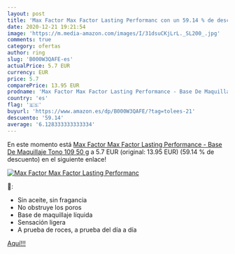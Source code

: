 ```yaml
---
layout: post
title: 'Max Factor Max Factor Lasting Performanc con un 59.14 % de descuento'
date: 2020-12-21 19:21:54
image: 'https://m.media-amazon.com/images/I/31dsuCKjLrL._SL200_.jpg'
comments: true
category: ofertas
author: ring
slug: 'B000W3QAFE-es'
actualPrice: 5.7 EUR
currency: EUR
price: 5.7
comparePrice: 13.95 EUR
prodname: 'Max Factor Max Factor Lasting Performance - Base De Maquillaje  Tono 109  50 g'
country: 'es'
flag: '🇪🇸'
buyurl: 'https://www.amazon.es/dp/B000W3QAFE/?tag=tolees-21'
descuento: '59.14'
average: '6.128333333333334'
---
```


En este momento está [Max Factor Max Factor Lasting Performance - Base De Maquillaje  Tono 109  50 g](https://www.amazon.es/dp/B000W3QAFE/?tag=tolees-21) a 5.7 EUR (original: 13.95 EUR) (59.14 %  de descuento) en el siguiente enlace!

[![Max Factor Max Factor Lasting Performanc](https://m.media-amazon.com/images/I/31dsuCKjLrL._SL200_.jpg)](https://www.amazon.es/dp/B000W3QAFE/?tag=tolees-21)

🔎:

- Sin aceite, sin fragancia
- No obstruye los poros
- Base de maquillaje líquida
- Sensación ligera
- A prueba de roces, a prueba del día a día

[Aquí!!!](https://www.amazon.es/dp/B000W3QAFE/?tag=tolees-21)
